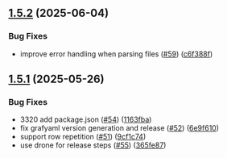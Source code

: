 ## [1.5.2](https://github.com/deliveryhero/grafyaml/compare/v1.5.1...v1.5.2) (2025-06-04)


### Bug Fixes

* improve error handling when parsing files ([#59](https://github.com/deliveryhero/grafyaml/issues/59)) ([c6f388f](https://github.com/deliveryhero/grafyaml/commit/c6f388fae390d4ee84d319f1584ea5568c368d5c))

## [1.5.1](https://github.com/deliveryhero/grafyaml/compare/v1.5.0...v1.5.1) (2025-05-26)


### Bug Fixes

* 3320 add package.json ([#54](https://github.com/deliveryhero/grafyaml/issues/54)) ([1163fba](https://github.com/deliveryhero/grafyaml/commit/1163fbafe3cd33e4ca99d8b72080c6bd99fb039c))
* fix grafyaml version generation and release ([#52](https://github.com/deliveryhero/grafyaml/issues/52)) ([6e9f610](https://github.com/deliveryhero/grafyaml/commit/6e9f610ae2570a4805a701fea46384896f7f2273))
* support row repetition ([#51](https://github.com/deliveryhero/grafyaml/issues/51)) ([9cf1c74](https://github.com/deliveryhero/grafyaml/commit/9cf1c74e6c701dfd0814d471e1c56861c213450e))
* use drone for release steps ([#55](https://github.com/deliveryhero/grafyaml/issues/55)) ([365fe87](https://github.com/deliveryhero/grafyaml/commit/365fe8727bf097609da149c4d29388a8de14dccc))
